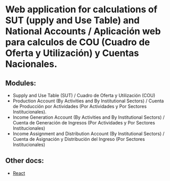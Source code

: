 # Web application for calculations of SUT (upply and Use Table) and National Accounts / Aplicación web para calculos de COU (Cuadro de Oferta y Utilización) y Cuentas Nacionales.

## Modules:

- Supply and Use Table (SUT) / Cuadro de Oferta y Utilización (COU)
- Production Account (By Activities and By Institutional Sectors) / Cuenta de Producción por Actividades (Por Actividades y Por Sectores Institucionales).
- Income Generation Account (By Activities and By Institutional Sectors) / Cuenta de Generación de Ingresos (Por Actividades y Por Sectores Institucionales)
- Income Assignment and Distribution Account (By Institutional Sectors) / Cuenta de Asignación y Distribución del Ingreso (Por Sectores Institucionales)

## Other docs:

- [React](docs/react.md)
